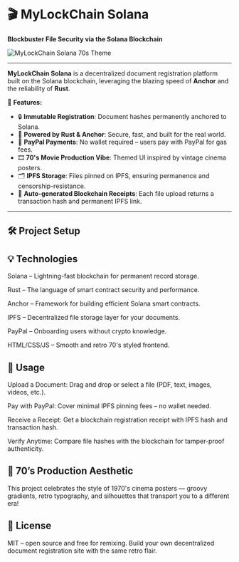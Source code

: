 # 🎬 MyLockChain Solana

**Blockbuster File Security via the Solana Blockchain**

![MyLockChain Solana 70s Theme](./mylockchain-70s-poster.png)

---

**MyLockChain Solana** is a decentralized document registration platform built on the Solana blockchain, leveraging the blazing speed of **Anchor** and the reliability of **Rust**.

🌟 **Features:**
- 🔒 **Immutable Registration**: Document hashes permanently anchored to Solana.
- 🚀 **Powered by Rust & Anchor**: Secure, fast, and built for the real world.
- 💸 **PayPal Payments**: No wallet required – users pay with PayPal for gas fees.
- 🎞️ **70's Movie Production Vibe**: Themed UI inspired by vintage cinema posters.
- 🗂️ **IPFS Storage**: Files pinned on IPFS, ensuring permanence and censorship-resistance.
- 🔗 **Auto-generated Blockchain Receipts**: Each file upload returns a transaction hash and permanent IPFS link.

---

## 🛠️ Project Setup


##  💡 Technologies
Solana – Lightning-fast blockchain for permanent record storage.

Rust – The language of smart contract security and performance.

Anchor – Framework for building efficient Solana smart contracts.

IPFS – Decentralized file storage layer for your documents.

PayPal – Onboarding users without crypto knowledge.

HTML/CSS/JS – Smooth and retro 70's styled frontend.

##  👤 Usage
Upload a Document: Drag and drop or select a file (PDF, text, images, videos, etc.).

Pay with PayPal: Cover minimal IPFS pinning fees – no wallet needed.

Receive a Receipt: Get a blockchain registration receipt with IPFS hash and transaction hash.

Verify Anytime: Compare file hashes with the blockchain for tamper-proof authenticity.

##  🎨 70’s Production Aesthetic
This project celebrates the style of 1970's cinema posters — groovy gradients, retro typography, and silhouettes that transport you to a different era!

##  📜 License
MIT – open source and free for remixing. Build your own decentralized document registration site with the same retro flair.
